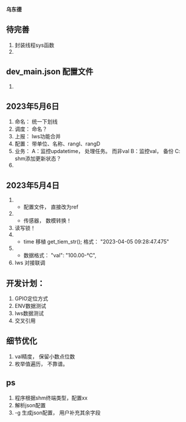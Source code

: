 **乌东德**

## 待完善
1. 封装线程sys函数
2. 





## dev_main.json 配置文件
1. 





## 2023年5月6日
1. 命名： 统一下划线
2. 调度： 命名？ 
3. 上报： lws功能合并
4. 配置： 带单位、名称、rangI、rangD
5. 业务： 
        A：监控updatetime， 处理任务。 而非val
        B：监控val， 备份
        C: shm添加更新状态？
6. 




## 2023年5月4日
1. - 配置文件， 直接改为ref
2. - 传感器， 数模转换！
3. 读写锁！
4. - time 移植    get_tiem_str();
    格式： "2023-04-05 09:28:47.475"
5. + 数据格式： "val":	"100.00-℃",
6. lws 对接联调







## 开发计划：
1. GPIO定位方式
2. ENV数据测试
3. lws数据测试
4. 交叉引用



## 细节优化
1. val精度， 保留小数点位数
2. 枚举值遍历， 不靠谱。



## ps
1. 程序根据shm终端类型，配置xx
2. 解析json配置
3. -g 生成json配置， 用户补充其余字段
